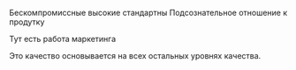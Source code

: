 Бескомпромиссные высокие стандартны
Подсознательное отношение к продутку

Тут есть работа маркетинга

Это качество основывается на всех остальных уровнях качества.